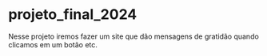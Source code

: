 # projeto_final_2024
Nesse projeto iremos fazer um site que dão mensagens de gratidão quando clicamos em um botão etc.
